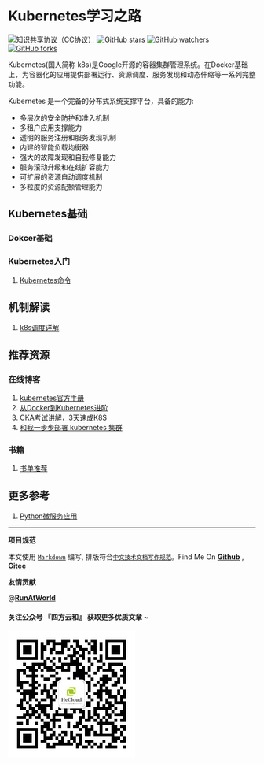 # Kubernetes学习之路

[![知识共享协议（CC协议）](https://img.shields.io/badge/License-Creative%20Commons-DC3D24.svg)](https://creativecommons.org/licenses/by-nc-sa/4.0/deed.zh)
[![GitHub stars](https://img.shields.io/github/stars/hbulpf/k8spath.svg?label=Stars)](https://github.com/hbulpf/k8spath)
[![GitHub watchers](https://img.shields.io/github/watchers/hbulpf/k8spath.svg?label=Watchers)](https://github.com/hbulpf/k8spath/watchers)
[![GitHub forks](https://img.shields.io/github/forks/hbulpf/k8spath.svg?label=Forks)](https://github.com/hbulpf/k8spath/fork)

Kubernetes(国人简称 k8s)是Google开源的容器集群管理系统。在Docker基础上，为容器化的应用提供部署运行、资源调度、服务发现和动态伸缩等一系列完整功能。

Kubernetes 是一个完备的分布式系统支撑平台，具备的能力:

* 多层次的安全防护和准入机制
* 多租户应用支撑能力
* 透明的服务注册和服务发现机制
* 内建的智能负载均衡器
* 强大的故障发现和自我修复能力
* 服务滚动升级和在线扩容能力
* 可扩展的资源自动调度机制
* 多粒度的资源配额管理能力

## Kubernetes基础

### Dokcer基础

### Kubernetes入门

1. [Kubernetes命令](basic/kube_cli.md)

## 机制解读

1. [k8s调度详解](./arch/scheduler/k8s调度器详解.md)


## 推荐资源

### 在线博客

1. [kubernetes官方手册](https://kubernetes.io/zh/)
2. [从Docker到Kubernetes进阶](https://www.qikqiak.com/k8s-book/)
3. [CKA考试讲解，3天速成K8S](https://bbs.huaweicloud.com/videos/102361)
4. [和我一步步部署 kubernetes 集群](https://github.com/opsnull/follow-me-install-kubernetes-cluster) 


### 书籍
1. [书单推荐](booklist.md)

## 更多参考

1. [Python微服务应用](https://www.qikqiak.com/tdd-book/)

----------------------------------------

**项目规范**

本文使用 [`Markdown`](https://www.markdownguide.org/basic-syntax) 编写, 排版符合[`中文技术文档写作规范`](https://github.com/hbulpf/document-style-guide)。Find Me On [**Github**](https://github.com/hbulpf/k8spath) , [**Gitee**](https://gitee.com/sifangcloud/k8spath)

**友情贡献**

@[**RunAtWorld**](http://www.github.com/RunAtWorld)  &nbsp; 

#### 关注公众号 『四方云和』 获取更多优质文章 ~

![sfyh_qrcode](images/sfyh_qrcode.jpg)